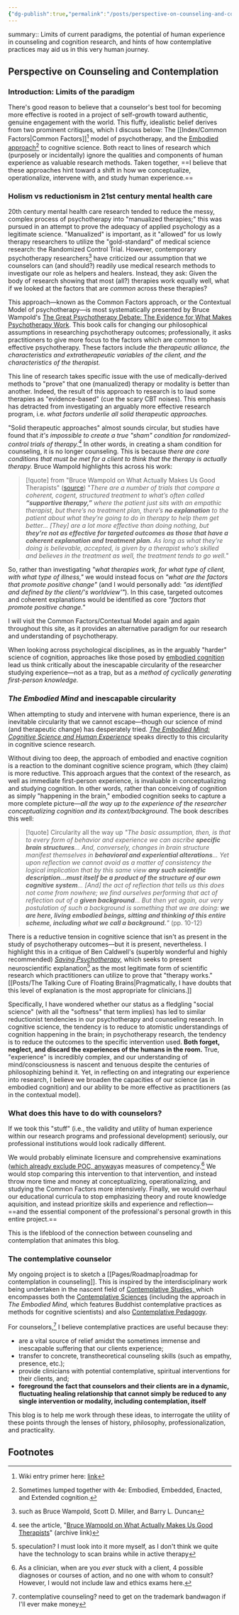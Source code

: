 ```yaml
---
{"dg-publish":true,"permalink":"/posts/perspective-on-counseling-and-contemplation/","tags":["published","type/posts"],"created":"2024-01-12T07:27:54.137-08:00","updated":"2024-01-11T14:28:08.000-08:00"}
---
```


summary:: Limits of current paradigms, the potential of human experience in counseling and cognition research, and hints of how contemplative practices may aid us in this very human journey.
## Perspective on Counseling and Contemplation

### Introduction: Limits of the paradigm
There's good reason to believe that a counselor's best tool for becoming more effective is rooted in a project of self-growth toward authentic, genuine engagement with the world. This fluffy, idealistic belief derives from two prominent critiques, which I discuss below: The [[Index/Common Factors\|Common Factors]][^1] model of psychotherapy, and the [Embodied approach](https://en.wikipedia.org/wiki/Embodied_cognition#Theory)[^2] to cognitive science. Both react to lines of research which (purposely or incidentally) ignore the qualities and components of human experience as valuable research methods. Taken together, ==I believe that these approaches hint toward a shift in how we conceptualize, operationalize, intervene with, and study human experience.==
### Holism vs reductionism in 21st century mental health care
20th century mental health care research tended to reduce the messy, complex process of psychotherapy into "manualized therapies;" this was pursued in an attempt to prove the adequacy of applied psychology as a legitimate science. "Manualized" is important, as it "allowed" for us lowly therapy researchers to utilize the "gold-standard" of medical science research: the Randomized Control Trial. However, contemporary psychotherapy researchers[^3] have criticized our assumption that we counselors can (and should?) readily use medical research methods to investigate our role as helpers and healers. Instead, they ask: Given the body of research showing that most (all?) therapies work equally well, what if we looked at the factors that are *common* across these therapies?

This approach—known as the Common Factors approach, or the Contextual Model of psychotherapy—is most systematically presented by Bruce Wampold's [The Great Psychotherapy Debate: The Evidence for What Makes Psychotherapy Work](https://www.routledge.com/The-Great-Psychotherapy-Debate-The-Evidence-for-What-Makes-Psychotherapy/Wampold-Imel/p/book/9780805857092). This book calls for changing our philosophical assumptions in researching psychotherapy outcomes; professionally, it asks practitioners to give more focus to the factors which are common to effective psychotherapy. These factors include *the therapeutic alliance, the characteristics and extratherapeutic variables of the client, and the characteristics of the therapist.* 

This line of research takes specific issue with the use of medically-derived methods to "prove" that one (manualized) therapy or modality is better than another. Indeed, the result of this approach to research is to laud some therapies as "evidence-based" (cue the scary CBT noises). This emphasis has detracted from investigating an arguably more effective research program, i.e. *what factors underlie all solid therapeutic approaches.* 

"Solid therapeutic approaches" almost sounds circular, but studies have found that *it's impossible to create a true "sham" condition for randomized-control trials of therapy.[^4]* In other words, in creating a sham condition for counseling, it is no longer counseling. This is because *there are core conditions that must be met for a client to think that the therapy is actually therapy.* Bruce Wampold highlights this across his work:

> [!quote] from "Bruce Wampold on What Actually Makes Us Good Therapists" ([source](https://www.psychotherapy.net/interview/bruce-wampold-psychotherapy-effectiveness))
> "*There are a number of trials that compare a coherent, cogent, structured treatment to what’s often called **“supportive therapy,”** where the patient just sits with an empathic therapist, but there’s no treatment plan, there’s **no explanation** to the patient about what they’re going to do in therapy to help them get better... [They] are a lot more effective than doing nothing, but **they’re not as effective for targeted outcomes as those that have a coherent explanation and treatment plan.** As long as what they’re doing is believable, accepted, is given by a therapist who’s skilled and believes in the treatment as well, the treatment tends to go well.*"

So, rather than investigating *"what therapies work, for what type of client, with what type of illness,"* we would instead focus on *"what are the factors that promote positive change"* (and I would personally add: *"as identified and defined by the client/'s worldview'"*). In this case, targeted outcomes and coherent explanations would be identified as core *"factors that promote positive change."*

I will visit the Common Factors/Contextual Model again and again throughout this site, as it provides an alternative paradigm for our research and understanding of psychotherapy. 

When looking across psychological disciplines, as in the arguably "harder" science of cognition, approaches like those posed by [embodied cognition](https://en.wikipedia.org/wiki/Embodied_cognition) lead us think critically about the inescapable circularity of the researcher studying experience—not as a trap, but as a *method of cyclically generating first-person knowledge.*

### *The Embodied Mind* and inescapable circularity
When attempting to study and intervene with human experience, there is an inevitable circularity that we cannot escape—though our science of mind (and therapeutic change) has desperately tried. *[The Embodied Mind: Cognitive Science and Human Experience](https://direct.mit.edu/books/book/4061/The-Embodied-MindCognitive-Science-and-Human)* speaks directly to this circularity in cognitive science research. 

Without diving too deep, the approach of embodied and enactive cognition is a reaction to the dominant cognitive science program, which (they claim) is more reductive. This approach argues that the context of the research, as well as immediate first-person experience, is invaluable in conceptualizing and studying cognition. In other words, rather than conceiving of cognition as simply "happening in the brain," embodied cognition seeks to capture a more complete picture—*all the way up to the experience of the researcher conceptualizing cognition and its context/background.* The book describes this well: 

> [!quote] Circularity all the way up 
> *"The basic assumption, then, is that to every form of behavior and experience we can ascribe **specific brain structures**... And, conversely, changes in brain structure manifest themselves in **behavioral and experiential alterations**... Yet upon reflection we cannot avoid as a matter of consistency the logical implication that by this same view **any such scientific description...must itself be a product of the structure of our own cognitive system**... [And] the act of reflection that tells us this does not come from nowhere; we find ourselves performing that act of reflection out of a **given background**... But then yet again, our very postulation of such a background is something that we are doing: **we are here, living embodied beings, sitting and thinking of this entire scheme, including what we call a background.**"* (pp. 10-12)

There is a reductive tension in cognitive science that isn't as present in the study of psychotherapy outcomes—but it is present, nevertheless. I highlight this in a critique of Ben Caldwell's (superbly wonderful and highly recommended) *[Saving Psychotherapy,](https://archive.ph/6EUyc)* which seeks to present neuroscientific explanation[^5] as the most legitimate form of scientific research which practitioners can utilize to prove that "therapy works." [[Posts/The Talking Cure of Floating Brains\|Pragmatically, I have doubts that this level of explanation is the most appropriate for clinicians.]] 

Specifically, I have wondered whether our status as a fledgling "social science" (with all the "softness" that term implies) has led to similar reductionist tendencies in our psychotherapy and counseling research. In cognitive science, the tendency is to reduce to atomistic understandings of cognition happening in the brain; in psychotherapy research, the tendency is to reduce the outcomes to the specific intervention used. **Both forget, neglect, and discard the experiences of the humans in the room.** True, "experience" is incredibly complex, and our understanding of mind/consciousness is nascent and tenuous despite the centuries of philosophizing behind it. Yet, in reflecting on and integrating our experience into research, I believe we broaden the capacities of our science (as in embodied cognition) and our ability to be more effective as practitioners (as in the contextual model). 

### What does this have to do with counselors?
If we took this "stuff" (i.e., the validity and utility of human experience within our research programs and professional development) seriously, our professional institutions would look radically different. 

We would probably eliminate licensure and comprehensive examinations ([which already exclude POC, anyway](https://www.psychotherapynotes.com/clinical-exams-mental-health-structural-racism/)as measures of competency.[^6] We would stop comparing this intervention to that intervention, and instead throw more time and money at conceptualizing, operationalizing, and studying the Common Factors more intensively. Finally, we would overhaul our educational curricula to stop emphasizing theory and route knowledge aquisition, and instead prioritize skills and experience and reflection—==and the essential component of the professional's personal growth in this entire project.== 

This is the lifeblood of the connection between counseling and contemplation that animates this blog. 
### The contemplative counselor
My ongoing project is to sketch a [[Pages/Roadmap\|roadmap for contemplation in counseling]]. This is inspired by the interdisciplinary work being undertaken in the nascent field of [Contemplative Studies, ](https://archive.ph/IH0hy)which encompasses both the [Contemplative Sciences](https://centerforcontemplativeresearch.org/contemplative-science/what-is-contemplative-science/) (including the approach in *The Embodied Mind,* which features Buddhist contemplative practices as methods for cognitive scientists) and also [Contemplative Pedagogy](https://archive.ph/nnNIB). 

For counselors,[^7] I believe contemplative practices are useful because they:
- are a vital source of relief amidst the sometimes immense and inescapable suffering that our clients experience;
- transfer to concrete, transtheoretical counseling skills (such as empathy, presence, etc.);
- provide clinicians with potential contemplative, spiritual interventions for their clients, and;
- **foreground the fact that counselors and their clients are in a dynamic, fluctuating healing relationship that cannot simply be reduced to any single intervention or modality, including contemplation, itself**

This blog is to help me work through these ideas, to interrogate the utility of these points through the lenses of history, philosophy, professionalization, and practicality. 

## Footnotes
[^1]: Wiki entry primer here: [link](https://en.wikipedia.org/wiki/Common_factors_theory)
[^2]: Sometimes lumped together with 4e: Embodied, Embedded, Enacted, and Extended cognition. 
[^3]: such as Bruce Wampold, Scott D. Miller, and Barry L. Duncan
[^4]: see the article, "[Bruce Wampold on What Actually Makes Us Good Therapists](https://www.psychotherapy.net/interview/bruce-wampold-psychotherapy-effectiveness)" (archive link)
[^5]: speculation? I must look into it more myself, as I don't think we quite have the technology to scan brains while in active therapy
[^6]: As a clinician, when are you *ever* stuck with a client, 4 possible diagnoses or courses of action, and no one with whom to consult? However, I would not include law and ethics exams here.
[^7]: contemplative counseling? need to get on the trademark bandwagon if I'll ever make money
